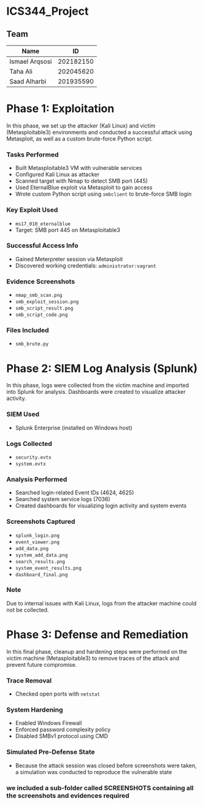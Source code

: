 # ICS344_Project

## Team

| Name           | ID        |
|----------------|-----------|
| Ismael Arqsosi | 202182150 |
| Taha Ali       | 202045620 |
| Saad Alharbi   | 201935590 |


# Phase 1: Exploitation

In this phase, we set up the attacker (Kali Linux) and victim (Metasploitable3) environments and conducted a successful attack using Metasploit, as well as a custom brute-force Python script.

### Tasks Performed
- Built Metasploitable3 VM with vulnerable services
- Configured Kali Linux as attacker
- Scanned target with Nmap to detect SMB port (445)
- Used EternalBlue exploit via Metasploit to gain access
- Wrote custom Python script using `smbclient` to brute-force SMB login

### Key Exploit Used
- `ms17_010_eternalblue`
- Target: SMB port 445 on Metasploitable3

### Successful Access Info
- Gained Meterpreter session via Metasploit
- Discovered working credentials: `administrator:vagrant`

### Evidence Screenshots
- `nmap_smb_scan.png`
- `smb_exploit_session.png`
- `smb_script_result.png`
- `smb_script_code.png`

### Files Included
- `smb_brute.py`

# Phase 2: SIEM Log Analysis (Splunk)

In this phase, logs were collected from the victim machine and imported into Splunk for analysis. Dashboards were created to visualize attacker activity.

### SIEM Used
- Splunk Enterprise (installed on Windows host)

### Logs Collected
- `security.evtx`
- `system.evtx`

### Analysis Performed
- Searched login-related Event IDs (4624, 4625)
- Searched system service logs (7036)
- Created dashboards for visualizing login activity and system events

### Screenshots Captured
- `splunk_login.png`
- `event_viewer.png`
- `add_data.png`
- `system_add_data.png`
- `search_results.png`
- `system_event_results.png`
- `dashboard_final.png`

### Note
Due to internal issues with Kali Linux, logs from the attacker machine could not be collected.


# Phase 3: Defense and Remediation

In this final phase, cleanup and hardening steps were performed on the victim machine (Metasploitable3) to remove traces of the attack and prevent future compromise.

### Trace Removal
- Checked open ports with `netstat`


### System Hardening
- Enabled Windows Firewall
- Enforced password complexity policy
- Disabled SMBv1 protocol using CMD

### Simulated Pre-Defense State
- Because the attack session was closed before screenshots were taken, a simulation was conducted to reproduce the vulnerable state

### we included a sub-folder called SCREENSHOTS containing all the screenshots and evidences required 
